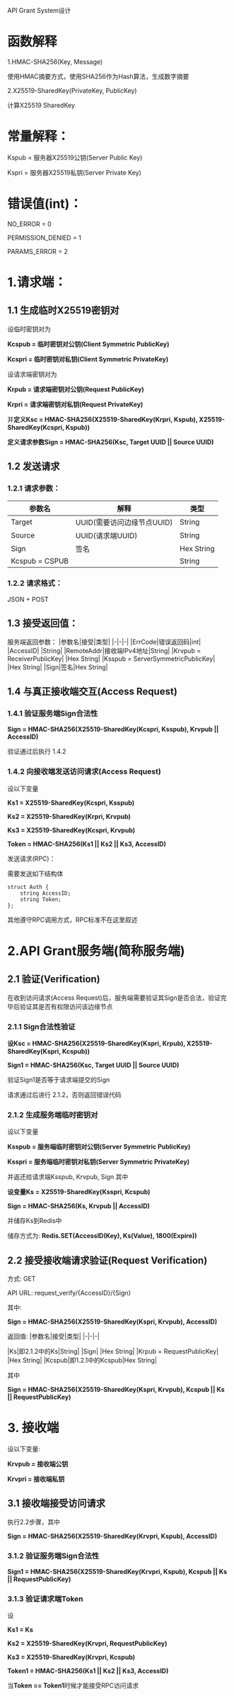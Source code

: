 API Grant System设计

# 函数解释
1.HMAC-SHA256(Key, Message)

使用HMAC摘要方式，使用SHA256作为Hash算法，生成数字摘要

2.X25519-SharedKey(PrivateKey, PublicKey)

计算X25519 SharedKey

# 常量解释：

Kspub = 服务器X25519公钥(Server Public Key)

Kspri = 服务器X25519私钥(Server Private Key)


# 错误值(int)：

NO_ERROR = 0

PERMISSION_DENIED = 1

PARAMS_ERROR = 2

# 1.请求端：

## 1.1 生成临时X25519密钥对
设临时密钥对为

**Kcspub = 临时密钥对公钥(Client Symmetric PublicKey)**

**Kcspri = 临时密钥对私钥(Client Symmetric PrivateKey)**

设请求端密钥对为

**Krpub = 请求端密钥对公钥(Request PublicKey)**

**Krpri = 请求端密钥对私钥(Request PrivateKey)**

并**定义Ksc = HMAC-SHA256(X25519-SharedKey(Krpri, Kspub), X25519-SharedKey(Kcspri, Kspub))**

**定义请求参数Sign = HMAC-SHA256(Ksc, Target UUID || Source UUID)**

## 1.2 发送请求
### 1.2.1 请求参数：
|参数名|解释|类型|
|-|-|-|
|Target|UUID(需要访问边缘节点UUID)|String|
|Source|UUID(请求端UUID)|String|
|Sign|签名|Hex String|
|Kcspub = CSPUB| |String|

### 1.2.2 请求格式：
JSON + POST

## 1.3 接受返回值：

服务端返回参数：
|参数名|接受|类型|
|-|-|-|
|ErrCode|错误返回码|int|
|AccessID| |String|
|RemoteAddr|接收端IPv4地址|String|
|Krvpub = ReceiverPublicKey| |Hex String|
|Ksspub = ServerSymmetricPublicKey| |Hex String|
|Sign|签名|Hex String|

## 1.4 与真正接收端交互(Access Request)

### 1.4.1 验证服务端Sign合法性

**Sign = HMAC-SHA256(X25519-SharedKey(Kcspri, Ksspub), Krvpub || AccessID)**

验证通过后执行 1.4.2

### 1.4.2 向接收端发送访问请求(Access Request)
设以下变量

**Ks1 = X25519-SharedKey(Kcspri, Ksspub)**

**Ks2 = X25519-SharedKey(Krpri, Krvpub)**

**Ks3 = X25519-SharedKey(Kcspri, Krvpub)**

**Token = HMAC-SHA256(Ks1 || Ks2 || Ks3, AccessID)**


发送请求(RPC)：

需要发送如下结构体

	struct Auth {
		string AccessID;
		string Token;
	};


其他遵守RPC调用方式，RPC标准不在这里叙述


# 2.API Grant服务端(简称服务端)

## 2.1 验证(Verification)
在收到访问请求(Access Request)后，服务端需要验证其Sign是否合法，验证完毕后验证其是否有权限访问该边缘节点

### 2.1.1 Sign合法性验证

**设Ksc = HMAC-SHA256(X25519-SharedKey(Kspri, Krpub), X25519-SharedKey(Kspri, Kcspub))**


**Sign1 = HMAC-SHA256(Ksc, Target UUID || Source UUID)**

验证Sign1是否等于请求端提交的Sign

请求通过后进行 2.1.2，否则返回错误代码

### 2.1.2 生成服务端临时密钥对

设以下变量

**Ksspub = 服务端临时密钥对公钥(Server Symmetric PublicKey)**

**Ksspri = 服务端临时密钥对私钥(Server Symmetric PrivateKey)**

并返还给请求端Ksspub, Krvpub, Sign
其中

**设变量Ks = X25519-SharedKey(Ksspri, Kcspub)**

**Sign = HMAC-SHA256(Ks, Krvpub || AccessID)**


并储存Ks到Redis中


储存方式为: **Redis.SET(AccessID(Key), Ks(Value), 1800(Expire))**


## 2.2 接受接收端请求验证(Request Verification)

方式: GET

API URL: request_verify/{AccessID}/{Sign}

其中:

**Sign = HMAC-SHA256(X25519-SharedKey(Kspri, Krvpub), AccessID)**

返回值:
|参数名|接受|类型|
|-|-|-|

|Ks|即2.1.2中的Ks|String|
|Sign| |Hex String|
|Krpub = RequestPublicKey| |Hex String|
|Kcspub|即1.2.1中的Kcspub|Hex String|

其中

**Sign = HMAC-SHA256(X25519-SharedKey(Kspri, Krvpub), Kcspub || Ks || RequestPublicKey)**

# 3. 接收端

设以下变量:

**Krvpub = 接收端公钥**

**Krvpri = 接收端私钥**


## 3.1 接收端接受访问请求

执行2.2步骤，其中

**Sign = HMAC-SHA256(X25519-SharedKey(Krvpri, Kspub), AccessID)**

### 3.1.2 验证服务端Sign合法性

**Sign1 = HMAC-SHA256(X25519-SharedKey(Krvpri, Kspub), Kcspub || Ks || RequestPublicKey)**

### 3.1.3 验证请求端Token
设

**Ks1 = Ks**

**Ks2 = X25519-SharedKey(Krvpri, RequestPublicKey)**

**Ks3 = X25519-SharedKey(Krvpri, Kcspub)**

**Token1 = HMAC-SHA256(Ks1 || Ks2 || Ks3, AccessID)**

当**Token == Token1**时候才能接受RPC访问请求
